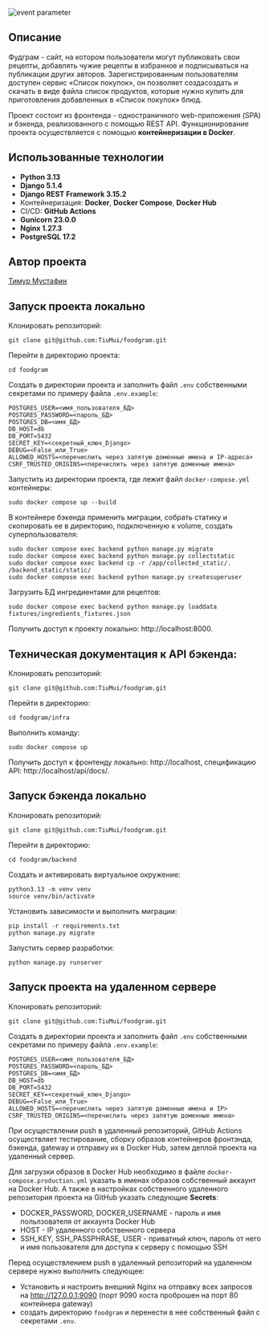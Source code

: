 ![event parameter](https://github.com/TiuMui/foodgram/actions/workflows/main.yml/badge.svg?event=push)

## Описание
Фудграм - сайт, на котором пользователи могут публиковать свои рецепты, добавлять чужие рецепты в избранное и подписываться на публикации других авторов. Зарегистрированным пользователям доступен сервис «Список покупок», он позволяет создасоздать и скачать в виде файла список продуктов, которые нужно купить для приготовления добавленных в «Список покупок» блюд.

Проект состоит из фронтенда - одностраничного web-приложения (SPA) и бэкенда, реализованного с помощью REST API. Функционирование проекта осуществляется с помощью **контейнеризации в Docker**.


## Использованные технологии
- **Python 3.13**
- **Django 5.1.4**
- **Django REST Framework 3.15.2**
- Контейнеризация: **Docker**, **Docker Compose**, **Docker Hub**
- CI/CD: **GitHub Actions**
- **Gunicorn 23.0.0**
- **Nginx 1.27.3**
- **PostgreSQL 17.2**

## Автор проекта
[Тимур Мустафин](https://github.com/TiuMui)

## Запуск проекта локально
Клонировать репозиторий:
```shell
git clone git@github.com:TiuMui/foodgram.git
```
Перейти в директорию проекта:
```shell
cd foodgram
```
Создать в директории проекта и заполнить файл `.env` собственными cекретами по примеру файла `.env.example`:

```
POSTGRES_USER=<имя_пользователя_БД>
POSTGRES_PASSWORD=<пароль_БД>
POSTGRES_DB=<имя_БД>
DB_HOST=db
DB_PORT=5432
SECRET_KEY=<секретный_ключ_Django>
DEBUG=<False_или_True>
ALLOWED_HOSTS=<перечислить через запятую доменные имена и IP-адреса>
CSRF_TRUSTED_ORIGINS=<перечислить через запятую доменные имена>
```
Запустить из директории проекта, где лежит файл `docker-compose.yml` контейнеры:
```shell
sudo docker compose up --build
```
В контейнере бэкенда применить миграции, собрать статику и скопировать ее в директорию, подключенную к volume, создать суперпользователя:
```shell
sudo docker compose exec backend python manage.py migrate
sudo docker compose exec backend python manage.py collectstatic
sudo docker compose exec backend cp -r /app/collected_static/. /backend_static/static/
sudo docker compose exec backend python manage.py createsuperuser
```
Загрузить БД ингредиентами для рецептов:
```shell
sudo docker compose exec backend python manage.py loaddata fixtures/ingredients_fixtures.json
```
Получить доступ к проекту локально: http://localhost:8000.

## Техническая документация к API бэкенда:
Клонировать репозиторий:
```shell
git clone git@github.com:TiuMui/foodgram.git
```
Перейти в директорию:
```shell
cd foodgram/infra
```
Выполнить команду:
```shell
sudo docker compose up
```
Получить доступ к фронтенду локально: http://localhost,
спецификацию API: http://localhost/api/docs/.

## Запуск бэкенда локально
Клонировать репозиторий:
```shell
git clone git@github.com:TiuMui/foodgram.git
```
Перейти в директорию:
```shell
cd foodgram/backend
```
Создать и активировать виртуальное окружение:
```shell
python3.13 -m venv venv
source venv/bin/activate
```
Установить зависимости и выполнить миграции:
```shell
pip install -r requirements.txt
python manage.py migrate
```
Запустить сервер разработки:
```shell
python manage.py runserver
```

## Запуск проекта на удаленном сервере
Клонировать репозиторий:
```shell
git clone git@github.com:TiuMui/foodgram.git
```
Создать в директории проекта и заполнить файл `.env` собственными cекретами по примеру файла `.env.example`:

```
POSTGRES_USER=<имя_пользователя_БД>
POSTGRES_PASSWORD=<пароль_БД>
POSTGRES_DB=<имя_БД>
DB_HOST=db
DB_PORT=5432
SECRET_KEY=<секретный_ключ_Django>
DEBUG=<False_или_True>
ALLOWED_HOSTS=<перечислить через запятую доменные имена и IP>
CSRF_TRUSTED_ORIGINS=<перечислить через запятую доменные имена>

```

При осуществлении push в удаленный репозиторий, GitHub Actions осуществляет тестирование, сборку образов контейнеров фронтэнда, бэкенда, gateway и отправку их в Docker Hub, затем деплой проекта на удаленный сервер.

Для загрузки образов в Docker Hub необходимо в файле `docker-compose.production.yml` указать в именах образов собственный аккаунт на Docker Hub. А также в настройках собственного удаленного репозитория проекта на GitHub указать следующие **Secrets**:

- DOCKER_PASSWORD, DOCKER_USERNAME - пароль и имя польлзователя от аккаунта Docker Hub
- HOST - IP удаленного собственного сервера
- SSH_KEY, SSH_PASSPHRASE, USER - приватный ключ, пароль от него и имя пользователя для доступа к серверу с помощью SSH

Перед осуществлением push в удаленный репозиторий на удаленном сервере нужно выполнить следующее:
- Установить и настроить внешний Nginx на отправку всех запросов на http://127.0.0.1:9090 (порт 9090 хоста проброшен на порт 80 контейнера gateway)
- создать директорию `foodgram` и перенести в нее собственный файл с секретами `.env`.

